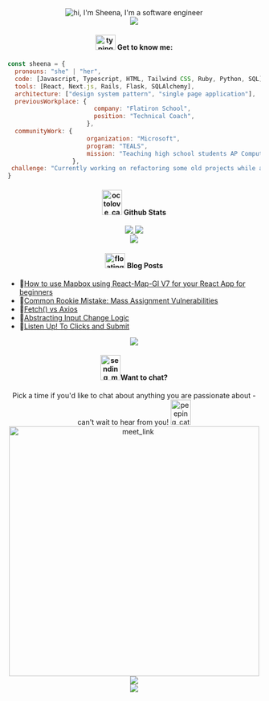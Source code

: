 <!-- Header Gif --> 
<div align="center">
<img align="center" alt="hi, I'm Sheena, I'm a software engineer" src="https://media3.giphy.com/media/57S7i3Bst3ptzFtkbL/giphy.gif"/>
</div>

<!-- Break -->
<div align="center">
<img align="center" src="https://github.com/sheenasany/sheenasany/assets/105241920/27113740-d154-43ef-a4d4-cad0b89023d7" />
</div>

<!-- About Me -->
<div align="center">
<h4><img src="https://camo.githubusercontent.com/63371d36886ee658f5a97401f393e1ab1684b2fd3de674b8f5efc7d410b2a3d0/68747470733a2f2f6d656469612e67697068792e636f6d2f6d656469612f57556c706c634d704f43456d5447427442572f67697068792e676966" alt="typing_cat" style=" width:40px; height:30px;"/> Get to know me: </h4>
</div>

```javascript
const sheena = {
  pronouns: "she" | "her",
  code: [Javascript, Typescript, HTML, Tailwind CSS, Ruby, Python, SQL],
  tools: [React, Next.js, Rails, Flask, SQLAlchemy],
  architecture: ["design system pattern", "single page application"],
  previousWorkplace: {
                        company: "Flatiron School",
                        position: "Technical Coach",
                      },
  communityWork: {
                      organization: "Microsoft",
                      program: "TEALS",
                      mission: "Teaching high school students AP Computer Science Principles for '23/24'",
                  },
 challenge: "Currently working on refactoring some old projects while also thinking up new ones"
}
```


<!-- Stats -->
<div align="center">
  <h4><img src="https://github.com/sheenasany/sheenasany/assets/105241920/d6529ec4-5de3-4039-9c9e-c4898c20d250" alt="octolove_cat" style=" width:40px; height:50px;"/> Github Stats </h4>
<a href="https://github.com/sheenasany/github-readme-stats">
<img src="https://github-readme-stats.vercel.app/api?username=sheenasany&show_icons=true&theme=ambient_gradient&hide_rank=true&hide=contribs"/>
</a>
<a href="https://github.com/sheenasany/github-readme-stats">
<img src="https://github-readme-stats.vercel.app/api/top-langs/?username=sheenasany&layout=compact"/>
</a>
</div>

<!-- Break -->
<div align="center">
<img align="center" src="https://github.com/sheenasany/sheenasany/assets/105241920/27113740-d154-43ef-a4d4-cad0b89023d7" />
</div>

<!-- Blog Posts --> 
<h4 align="center"> <img alt="floating kitty"src="https://github.com/sheenasany/sheenasany/assets/105241920/93e2789a-ac41-4832-abaf-f432b3becac8"  style=" width:40px; height:30px;"/> Blog Posts</h4>

<!-- BLOG-POST-LIST:START -->
 - 💯[How to use Mapbox using React-Map-Gl V7 for your React App for beginners](https://dev.to/sheenasany/how-to-use-mapbox-using-react-map-gl-v7-for-your-react-app-for-beginners-2o10)
 - 💫[Common Rookie Mistake: Mass Assignment Vulnerabilities](https://dev.to/sheenasany/common-rookie-mistake-mass-assignment-vulnerabilities-4n04)
 - 💯[Fetch&lpar;&rpar; vs Axios](https://dev.to/sheenasany/fetch-vs-axios-185)
 - 🚀[Abstracting Input Change Logic](https://dev.to/sheenasany/abstracting-input-change-logic-3pcf)
 - 🌮[Listen Up! To Clicks and Submit](https://dev.to/sheenasany/listen-up-to-clicks-and-submit-50hc)<!-- BLOG-POST-LIST:END -->


<!-- Break -->
<div align="center">
<img align="center" src="https://github.com/sheenasany/sheenasany/assets/105241920/27113740-d154-43ef-a4d4-cad0b89023d7" />
</div>


<div align="center">
<h4><img src="https://github.com/sheenasany/sheenasany/assets/105241920/73a92e09-c068-4a8d-9ab1-bcaf6030b538" alt="sending_message" style=" width:40px; height:50px;"/>Want to chat?</h4>
Pick a time if you'd like to chat about anything you are passionate about - can't wait to hear from you! <img src="https://github.com/sheenasany/sheenasany/assets/105241920/eba9eb2f-b490-4ad4-b60a-f29ee6262075" alt="peeping_cat" style=" width:40px; height:50px;"/>
<a href="https://calendly.com/sheenasang/30min" target="_blank" rel="noopener noreferrer">
<img width="498" src="https://user-images.githubusercontent.com/15426564/144297439-f530f383-e73e-41e0-9914-a9b7d3f432e5.png" alt="meet_link" style=" max-width: 100%;"/>
</a>
</div>

<!-- Break -->
<div align="center">
<img align="center" src="https://github.com/sheenasany/sheenasany/assets/105241920/27113740-d154-43ef-a4d4-cad0b89023d7" />
</div>

<div align="center">
<img src="https://github.com/sheenasany/sheenasany/assets/105241920/47d1dd41-cc91-4e0b-8ee9-a1d6c5a13599" />
</div>
